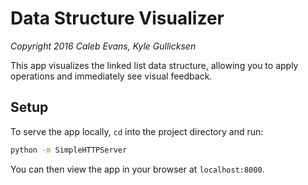 # Data Structure Visualizer

*Copyright 2016 Caleb Evans, Kyle Gullicksen*

This app visualizes the linked list data structure, allowing you to apply operations and immediately see visual feedback.

## Setup

To serve the app locally, `cd` into the project directory and run:

```bash
python -m SimpleHTTPServer
```

You can then view the app in your browser at `localhost:8000`.
